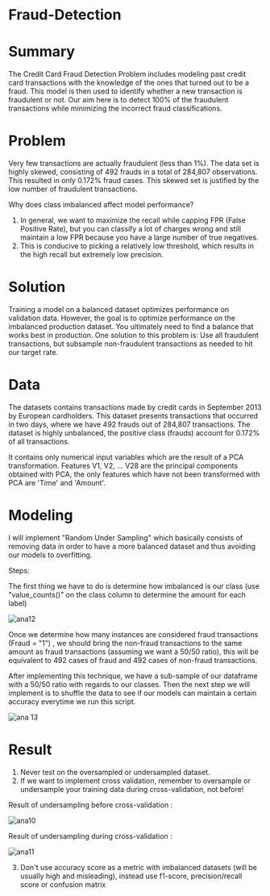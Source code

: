 # Fraud-Detection

# Summary

The Credit Card Fraud Detection Problem includes modeling past credit card transactions with the knowledge of the ones that turned out to be a fraud. 
This model is then used to identify whether a new transaction is fraudulent or not. 
Our aim here is to detect 100% of the fraudulent transactions while minimizing the incorrect fraud classifications.


# Problem

Very few transactions are actually fraudulent (less than 1%). The data set is highly skewed, consisting of 492 frauds in a total of 284,807 observations. This resulted in only 0.172% fraud cases. This skewed set is justified by the low number of fraudulent transactions.

Why does class imbalanced affect model performance?
1) In general, we want to maximize the recall while capping FPR (False Positive Rate), but you can classify a lot of charges wrong and still maintain a low FPR because you have a large number of true negatives.
2) This is conducive to picking a relatively low threshold, which results in the high recall but extremely low precision.


# Solution

Training a model on a balanced dataset optimizes performance on validation data.
However, the goal is to optimize performance on the imbalanced production dataset. You ultimately need to find a balance that works best in production.
One solution to this problem is: Use all fraudulent transactions, but subsample non-fraudulent transactions as needed to hit our target rate.


# Data

The datasets contains transactions made by credit cards in September 2013 by European cardholders. This dataset presents transactions that occurred in two days, where we have 492 frauds out of 284,807 transactions. The dataset is highly unbalanced, the positive class (frauds) account for 0.172% of all transactions.

It contains only numerical input variables which are the result of a PCA transformation. Features V1, V2, ... V28 are the principal components obtained with PCA, the only features which have not been transformed with PCA are 'Time' and 'Amount'.


# Modeling

I will implement "Random Under Sampling" which basically consists of removing data in order to have a more balanced dataset and thus avoiding our models to overfitting.

Steps:

The first thing we have to do is determine how imbalanced is our class (use "value_counts()" on the class column to determine the amount for each label)

![ana12](https://user-images.githubusercontent.com/33470542/81507828-e966c980-92cd-11ea-8574-b43549833c92.png)

Once we determine how many instances are considered fraud transactions (Fraud = "1") , we should bring the non-fraud transactions to the same amount as fraud transactions (assuming we want a 50/50 ratio), this will be equivalent to 492 cases of fraud and 492 cases of non-fraud transactions.

After implementing this technique, we have a sub-sample of our dataframe with a 50/50 ratio with regards to our classes. Then the next step we will implement is to shuffle the data to see if our models can maintain a certain accuracy everytime we run this script.


![ana 13](https://user-images.githubusercontent.com/33470542/81507837-026f7a80-92ce-11ea-9101-05a4d35b7ce5.png)


# Result

1) Never test on the oversampled or undersampled dataset.
2) If we want to implement cross validation, remember to oversample or undersample your training data during cross-validation, not before!

Result of undersampling before cross-validation :

![ana10](https://user-images.githubusercontent.com/33470542/81507545-39dd2780-92cc-11ea-9c6f-bbdb9c1985f0.png)


Result of undersampling during cross-validation :

![ana11](https://user-images.githubusercontent.com/33470542/81507947-b4a74200-92ce-11ea-9124-ebba94fff0a3.png)



3) Don't use accuracy score as a metric with imbalanced datasets (will be usually high and misleading), instead use f1-score, precision/recall score or confusion matrix





